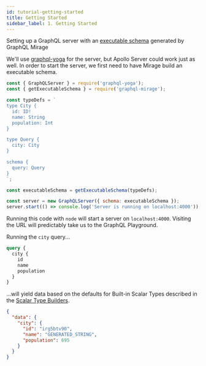```yaml
---
id: tutorial-getting-started
title: Getting Started
sidebar_label: 1. Getting Started
---
```


Setting up a GraphQL server with an [executable schema](/graphql-mirage/docs/glossary#executable-schema) generated by GraphQL Mirage

We'll use [graphql-yoga](https://github.com/prisma/graphql-yoga) for the server, but Apollo Server could work just as well. In order to start the server, we first need to have Mirage build an executable schema.

```javascript
const { GraphQLServer } = require('graphql-yoga');
const { getExecutableSchema } = require('graphql-mirage');

const typeDefs = `
type City {
  id: ID!
  name: String
  population: Int
}

type Query {
  city: City
}

schema {
  query: Query
}
`;

const executableSchema = getExecutableSchema(typeDefs);

const server = new GraphQLServer({ schema: executableSchema });
server.start(() => console.log('Server is running on localhost:4000'));
```

Running this code with `node` will start a server on `localhost:4000`. Visiting the URL will predictably take us to the GraphQL Playground.

Running the `city` query...

```graphql
query {
  city {
    id
    name
    population
  }
}
```

...will yield data based on the defaults for Built-in Scalar Types described in the [Scalar Type Builders](/graphql-mirage/docs/scalar-type-builders).

```json
{
  "data": {
    "city": {
      "id": "irg5btv90",
      "name": "GENERATED_STRING",
      "population": 695
    }
  }
}
```
